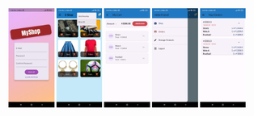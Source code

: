 <span>
<img src="https://github.com/kartikpachori/ShopApp/blob/main/assets/images/Pick1.jpg" width="18%" height="45%">
<img src="https://github.com/kartikpachori/ShopApp/blob/main/assets/images/Pick2.jpg" width="18%" height="45%">
<img src="https://github.com/kartikpachori/ShopApp/blob/main/assets/images/Pick3.jpg" width="18%" height="45%">
<img src="https://github.com/kartikpachori/ShopApp/blob/main/assets/images/Pick4.jpg" width="18%" height="45%">
<img src="https://github.com/kartikpachori/ShopApp/blob/main/assets/images/Pick5.jpg" width="18%" height="45%">
</span>
